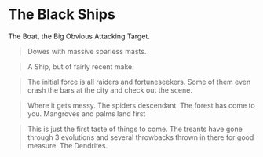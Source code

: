   
# The Black Ships

The Boat, the Big Obvious Attacking Target.

> Dowes with massive sparless masts.

> A Ship, but of fairly recent make.

> The initial force is all raiders and fortuneseekers. Some of them even crash the bars at the city and check out the scene.

> Where it gets messy. The spiders descendant. The forest has come to you. Mangroves and palms land first

> This is just the first taste of things to come. The treants have gone through 3 evolutions and several throwbacks thrown in there for good measure. The Dendrites.


